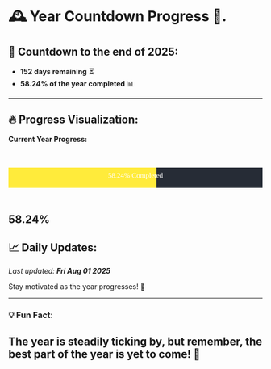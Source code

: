 
# &#x1F570; **Year Countdown Progress** &#x1F389;.

## &#x1F4C5; Countdown to the end of 2025:
- **152 days remaining** &#x23F3;
- **58.24% of the year completed** &#x1F4CA;

---

## &#x1F525; **Progress Visualization**:

**Current Year Progress:**

<br><br>
![Progress Bar](https://raw.githubusercontent.com/dayanidigv/year-countdown-progress/main/progress-bar.svg)
<br><br>

**58.24%**
---

## &#x1F4C8; **Daily Updates**:

_Last updated: **Fri Aug 01 2025**_

Stay motivated as the year progresses! &#x1F680;

--- 

### &#x1F4A1; **Fun Fact:**
The year is steadily ticking by, but remember, the best part of the year is yet to come! &#x1F31F;
---
